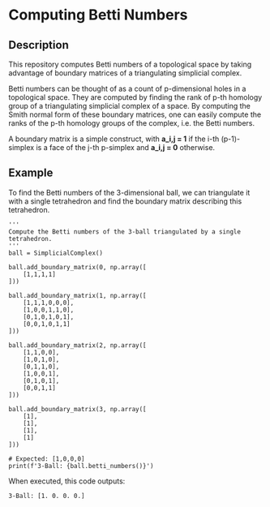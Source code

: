 # Computing Betti Numbers

## Description
This repository computes Betti numbers of a topological space by taking advantage of boundary matrices of a triangulating simplicial complex.

Betti numbers can be thought of as a count of p-dimensional holes in a topological space. They are computed by finding the rank of p-th homology group of a triangulating simplicial complex of a space. By computing the Smith normal form of these boundary matrices, one can easily compute the ranks of the p-th homology groups of the complex, i.e. the Betti numbers.

A boundary matrix is a simple construct, with **a_i,j = 1** if the i-th (p-1)-simplex is a face of the j-th p-simplex and **a_i,j = 0** otherwise.

## Example

To find the Betti numbers of the 3-dimensional ball, we can triangulate it with a single tetrahedron and find the boundary matrix describing this tetrahedron.

~~~
'''
Compute the Betti numbers of the 3-ball triangulated by a single tetrahedron.
'''
ball = SimplicialComplex()

ball.add_boundary_matrix(0, np.array([
    [1,1,1,1]
]))

ball.add_boundary_matrix(1, np.array([
    [1,1,1,0,0,0],
    [1,0,0,1,1,0],
    [0,1,0,1,0,1],
    [0,0,1,0,1,1]
]))

ball.add_boundary_matrix(2, np.array([
    [1,1,0,0],
    [1,0,1,0],
    [0,1,1,0],
    [1,0,0,1],
    [0,1,0,1],
    [0,0,1,1]
]))

ball.add_boundary_matrix(3, np.array([
    [1],
    [1],
    [1],
    [1]
]))

# Expected: [1,0,0,0]
print(f'3-Ball: {ball.betti_numbers()}')
~~~

When executed, this code outputs:
~~~
3-Ball: [1. 0. 0. 0.]
~~~
